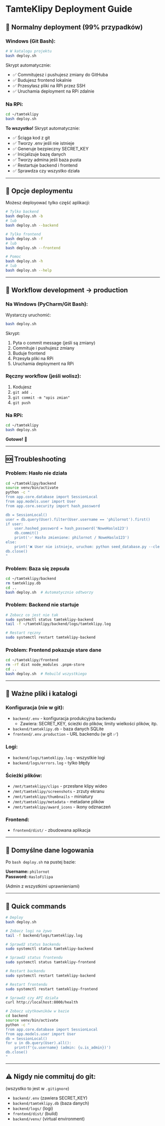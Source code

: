 # TamteKlipy Deployment Guide

## 🚀 Normalny deployment (99% przypadków)

### Windows (Git Bash):

```bash
# W katalogu projektu
bash deploy.sh
```

Skrypt automatycznie:
- ✅ Commitujesz i pushujesz zmiany do GitHuba
- ✅ Budujesz frontend lokalnie
- ✅ Przesyłasz pliki na RPi przez SSH
- ✅ Uruchamia deployment na RPi zdalnie

### Na RPi:

```bash
cd ~/tamteklipy
bash deploy.sh
```

**To wszystko!** Skrypt automatycznie:

- ✅ Ściąga kod z git
- ✅ Tworzy .env jeśli nie istnieje
- ✅ Generuje bezpieczny SECRET_KEY
- ✅ Inicjalizuje bazę danych
- ✅ Tworzy admina jeśli baza pusta
- ✅ Restartuje backend i frontend
- ✅ Sprawdza czy wszystko działa

---

## 🔧 Opcje deploymentu

Możesz deployować tylko część aplikacji:

```bash
# Tylko backend
bash deploy.sh -b
# lub
bash deploy.sh --backend

# Tylko frontend
bash deploy.sh -f
# lub
bash deploy.sh --frontend

# Pomoc
bash deploy.sh -h
# lub
bash deploy.sh --help
```

---

## 🔧 Workflow development → production

### Na Windows (PyCharm/Git Bash):

Wystarczy uruchomić:
```bash
bash deploy.sh
```

Skrypt:
1. Pyta o commit message (jeśli są zmiany)
2. Commituje i pushujesz zmiany
3. Buduje frontend
4. Przesyła pliki na RPi
5. Uruchamia deployment na RPi

### Ręczny workflow (jeśli wolisz):

1. Kodujesz
2. `git add .`
3. `git commit -m "opis zmian"`
4. `git push`

### Na RPi:

```bash
cd ~/tamteklipy
bash deploy.sh
```

**Gotowe!** 🎉

---

## 🆘 Troubleshooting

### Problem: Hasło nie działa

```bash
cd ~/tamteklipy/backend
source venv/bin/activate
python -c "
from app.core.database import SessionLocal
from app.models.user import User
from app.core.security import hash_password

db = SessionLocal()
user = db.query(User).filter(User.username == 'philornot').first()
if user:
    user.hashed_password = hash_password('NoweHaslo123')
    db.commit()
    print('✅ Hasło zmienione: philornot / NoweHaslo123')
else:
    print('❌ User nie istnieje, uruchom: python seed_database.py --clear')
db.close()
"
```

### Problem: Baza się zepsuła

```bash
cd ~/tamteklipy/backend
rm tamteklipy.db
cd ..
bash deploy.sh  # Automatycznie odtworzy
```

### Problem: Backend nie startuje

```bash
# Zobacz co jest nie tak
sudo systemctl status tamteklipy-backend
tail -f ~/tamteklipy/backend/logs/tamteklipy.log

# Restart ręczny
sudo systemctl restart tamteklipy-backend
```

### Problem: Frontend pokazuje stare dane

```bash
cd ~/tamteklipy/frontend
rm -rf dist node_modules .pnpm-store
cd ..
bash deploy.sh  # Rebuild wszystkiego
```

---

## 📁 Ważne pliki i katalogi

### Konfiguracja (nie w git):

- `backend/.env` - konfiguracja produkcyjna backendu
  - Zawiera: SECRET_KEY, ścieżki do plików, limity wielkości plików, itp.
- `backend/tamteklipy.db` - baza danych SQLite
- `frontend/.env.production` - URL backendu (w git ✅)

### Logi:

- `backend/logs/tamteklipy.log` - wszystkie logi
- `backend/logs/errors.log` - tylko błędy

### Ścieżki plików:

- `/mnt/tamteklipy/clips` - przesłane klipy wideo
- `/mnt/tamteklipy/screenshots` - zrzuty ekranu
- `/mnt/tamteklipy/thumbnails` - miniatury
- `/mnt/tamteklipy/metadata` - metadane plików
- `/mnt/tamteklipy/award_icons` - ikony odznaczeń

### Frontend:

- `frontend/dist/` - zbudowana aplikacja

---

## 🔐 Domyślne dane logowania

Po `bash deploy.sh` na pustej bazie:

**Username:** `philornot`  
**Password:** `HasloFilipa`

(Admin z wszystkimi uprawnieniami)

---

## 🎯 Quick commands

```bash
# Deploy
bash deploy.sh

# Zobacz logi na żywo
tail -f backend/logs/tamteklipy.log

# Sprawdź status backendu
sudo systemctl status tamteklipy-backend

# Sprawdź status frontendu
sudo systemctl status tamteklipy-frontend

# Restart backendu
sudo systemctl restart tamteklipy-backend

# Restart frontendu
sudo systemctl restart tamteklipy-frontend

# Sprawdź czy API działa
curl http://localhost:8000/health

# Zobacz użytkowników w bazie
cd backend
source venv/bin/activate
python -c "
from app.core.database import SessionLocal
from app.models.user import User
db = SessionLocal()
for u in db.query(User).all():
    print(f'{u.username} (admin: {u.is_admin})')
db.close()
"
```

---

## ⚠️ Nigdy nie commituj do git:
(wszystko to jest w `.gitignore`)
- `backend/.env` (zawiera SECRET_KEY)
- `backend/tamteklipy.db` (baza danych)
- `backend/logs/` (logi)
- `frontend/dist/` (build)
- `backend/venv/` (virtual environment)
